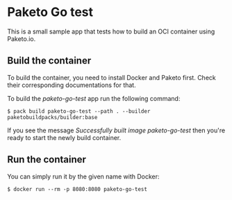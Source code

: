 # Paketo Go test

This is a small sample app that tests how to build an OCI container using Paketo.io.

## Build the container

To build the container, you need to install Docker and Paketo first. Check their corresponding documentations for that.

To build the _paketo-go-test_ app run the following command:

```
$ pack build paketo-go-test --path . --builder paketobuildpacks/builder:base
```

If you see the message _Successfully built image paketo-go-test_ then you're ready to start the newly build container.

## Run the container

You can simply run it by the given name with Docker:

```
$ docker run --rm -p 8080:8080 paketo-go-test
```